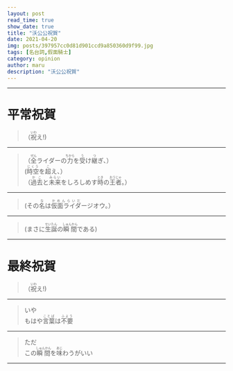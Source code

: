 ```yaml
---
layout: post
read_time: true
show_date: true
title: "沃公公祝賀"
date: 2021-04-20
img: posts/397957cc0d81d901ccd9a850360d9f99.jpg
tags: [名台詞,假面騎士]
category: opinion
author: maru
description: "沃公公祝賀"
---
```

---
# 平常祝賀
> <div>（<ruby><rb>祝</rb><rt>いわ</rt></ruby>え!)</div>
---
> <div>（<ruby><rb>全</rb><rt>ぜん</rt></ruby>ライダーの<ruby><rb>力</rb><rt>ちから</rt></ruby>を<ruby><rb>受</rb><rt>う</rt></ruby>け<ruby><rb>継</rb><rt>つ</rt></ruby>ぎ、）</div><div></div>
> <div>(<ruby><rb>時空</rb><rt>じくう</rt></ruby>を<ruby><rb>超</rb><rt>こ</rt></ruby>え、）</div><div></div>
> <div>（<ruby><rb>過去</rb><rt>かこ</rt></ruby>と<ruby><rb>未来</rb><rt>みらい</rt></ruby>をしろしめす<ruby><rb>時</rb><rt>とき</rt></ruby>の<ruby><rb>王者</rb><rt>おうじゃ</rt></ruby>。）</div>
---
> <div>(その<ruby><rb>名</rb><rt>な</rt></ruby>は<ruby><rb>仮面ライダ</rb><rt>かめんらいだ</rt></ruby>ージオウ。）</div>
---
> <div>(まさに<ruby><rb>生誕</rb><rt>せいたん</rt></ruby>の<ruby><rb>瞬間</rb><rt>しゅんかん</rt></ruby>である)</div>
---
# 最終祝賀
> <div>（<ruby><rb>祝</rb><rt>いわ</rt></ruby>え!)</div>
---
> <div>いや</div><div>もはや<ruby><rb>言葉</rb><rt>ことば</rt></ruby>は<ruby><rb>不要</rb><rt>ふよう</rt></ruby></div>
---
> <div>ただ</div><div>この<ruby><rb>瞬間</rb><rt>しゅんかん</rt></ruby>を<ruby><rb>味</rb><rt>あじ</rt></ruby>わうがいい</div>
---

